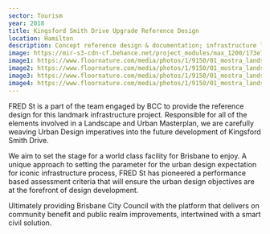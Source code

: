 ```yaml
---
sector: Tourism
year: 2018
title: Kingsford Smith Drive Upgrade Reference Design
location: Hamilton
description: Concept reference design & documentation; infrastructure landscape / urban design masterplanning; site analysis & SWTC development
image: https://mir-s3-cdn-cf.behance.net/project_modules/max_1200/173e7b35587347.578640ffeaff5.jpg
image1: https://www.floornature.com/media/photos/1/9150/01_mostra_landscape_architecture_full.jpg
image2: https://www.floornature.com/media/photos/1/9150/01_mostra_landscape_architecture_full.jpg
image3: https://www.floornature.com/media/photos/1/9150/01_mostra_landscape_architecture_full.jpg
image4: https://www.floornature.com/media/photos/1/9150/01_mostra_landscape_architecture_full.jpg
---
```


FRED St is a part of the team engaged by BCC to provide the reference design for this landmark infrastructure project. Responsible for all of the elements involved in a Landscape and Urban Masterplan, we are carefully weaving Urban Design imperatives into the future development of Kingsford Smith Drive.

We aim to set the stage for a world class facility for Brisbane to enjoy. A unique approach to setting the parameter for the urban design expectation for iconic infrastructure process, FRED St has pioneered a performance based assessment criteria that will ensure the urban design objectives are at the forefront of design development.

Ultimately providing Brisbane City Council with the platform that delivers on community benefit and public realm improvements, intertwined with a smart civil solution.
